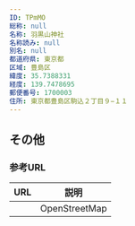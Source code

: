 ```yaml
---
ID: TPmMO
総称: null
名称: 羽黒山神社
名称読み: null
別名: null
都道府県: 東京都
区域: 豊島区
緯度: 35.7388331
経度: 139.7478695
郵便番号: 1700003
住所: 東京都豊島区駒込２丁目９−１１
---
```


## その他

### 参考URL

| URL | 説明          |
| --- | ------------- |
|     | OpenStreetMap |
